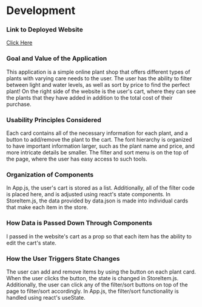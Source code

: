 # Development

### Link to Deployed Website
[Click Here](https://gcxpcg6aqujdxcqk.github.io/uiux-dev)

### Goal and Value of the Application
This application is a simple online plant shop that offers different types of plants with varying care needs to the user. The user has the ability to filter between light and water levels, as well as sort by price to find the perfect plant! On the right side of the website is the user's cart, where they can see the plants that they have added in addition to the total cost of their purchase.

### Usability Principles Considered
Each card contains all of the necessary information for each plant, and a button to add/remove the plant to the cart. The font hierarchy is organized to have important information larger, such as the plant name and price, and more intricate details be smaller. The filter and sort menu is on the top of the page, where the user has easy access to such tools. 

### Organization of Components

In App.js, the user's cart is stored as a list. Additionally, all of the filter code is placed here, and is adjusted using react's state components. In StoreItem.js, the data provided by data.json is made into individual cards that make each item in the store.

### How Data is Passed Down Through Components
I passed in the website's cart as a prop so that each item has the ability to edit the cart's state.

### How the User Triggers State Changes
The user can add and remove items by using the button on each plant card. When the user clicks the button, the state is changed in StoreItem.js. Additionally, the user can click any of the filter/sort buttons on top of the page to filter/sort accordingly. In App.js, the filter/sort functionality is handled using react's useState.

